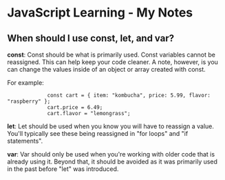 # JavaScript Learning - My Notes

## When should I use const, let, and var?

**const**: Const should be what is primarily used. Const variables cannot be reassigned. This can help keep your code cleaner. A note, however, is you can change the values inside of an object or array created with const.  

For example:

                 const cart = { item: "kombucha", price: 5.99, flavor: "raspberry" };
                 cart.price = 6.49;
                 cart.flavor = "lemongrass";
                 
**let**: Let should be used when you know you will have to reassign a value. You'll typically see these being reassigned in "for loops" and "if statements".

**var**: Var should only be used when you're working with older code that is already using it. Beyond that, it should be avoided as it was primarily used in the past before "let" was introduced. 
